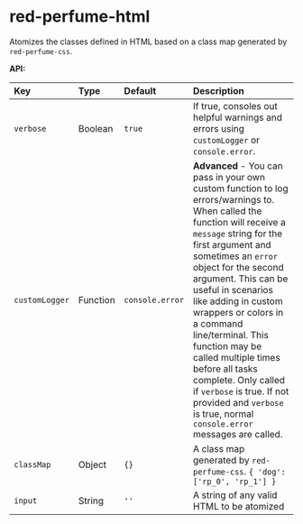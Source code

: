 # red-perfume-html

Atomizes the classes defined in HTML based on a class map generated by `red-perfume-css`.

**API:**

Key            | Type     | Default         | Description
:--            | :--      | :--             | :--
`verbose`      | Boolean  | `true`          | If true, consoles out helpful warnings and errors using `customLogger` or `console.error`.
`customLogger` | Function | `console.error` | **Advanced** - You can pass in your own custom function to log errors/warnings to. When called the function will receive a `message` string for the first argument and sometimes an `error` object for the second argument. This can be useful in scenarios like adding in custom wrappers or colors in a command line/terminal. This function may be called multiple times before all tasks complete. Only called if `verbose` is true. If not provided and `verbose` is true, normal `console.error` messages are called.
`classMap`     | Object   | `{}`            | A class map generated by `red-perfume-css`. `{ 'dog': ['rp_0', 'rp_1'] }`
`input`        | String   | `''`            | A string of any valid HTML to be atomized
